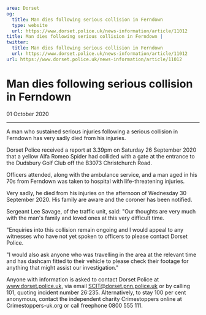 ```yaml
area: Dorset
og:
  title: Man dies following serious collision in Ferndown
  type: website
  url: https://www.dorset.police.uk/news-information/article/11012
title: Man dies following serious collision in Ferndown |
twitter:
  title: Man dies following serious collision in Ferndown
  url: https://www.dorset.police.uk/news-information/article/11012
url: https://www.dorset.police.uk/news-information/article/11012
```

# Man dies following serious collision in Ferndown

01 October 2020

* * *

A man who sustained serious injuries following a serious collision in Ferndown has very sadly died from his injuries.

Dorset Police received a report at 3.39pm on Saturday 26 September 2020 that a yellow Alfa Romeo Spider had collided with a gate at the entrance to the Dudsbury Golf Club off the B3073 Christchurch Road.

Officers attended, along with the ambulance service, and a man aged in his 70s from Ferndown was taken to hospital with life-threatening injuries.

Very sadly, he died from his injuries on the afternoon of Wednesday 30 September 2020. His family are aware and the coroner has been notified.

Sergeant Lee Savage, of the traffic unit, said: "Our thoughts are very much with the man's family and loved ones at this very difficult time.

"Enquiries into this collision remain ongoing and I would appeal to any witnesses who have not yet spoken to officers to please contact Dorset Police.

"I would also ask anyone who was travelling in the area at the relevant time and has dashcam fitted to their vehicle to please check their footage for anything that might assist our investigation."

Anyone with information is asked to contact Dorset Police at www.dorset.police.uk, via email SCIT@dorset.pnn.police.uk or by calling 101, quoting incident number 26:235. Alternatively, to stay 100 per cent anonymous, contact the independent charity Crimestoppers online at Crimestoppers-uk.org or call freephone 0800 555 111.
